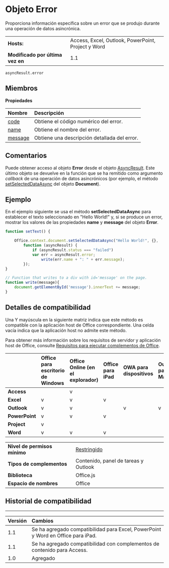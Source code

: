 
# <a name="error-object"></a>Objeto Error
Proporciona información específica sobre un error que se produjo durante una operación de datos asincrónica.

|||
|:-----|:-----|
|**Hosts:**|Access, Excel, Outlook, PowerPoint, Project y Word|
|**Modificado por última vez en**|1.1|

```
asyncResult.error
```


## <a name="members"></a>Miembros


**Propiedades**


|**Nombre**|**Descripción**|
|:-----|:-----|
|[code](../../reference/shared/error.code.md)|Obtiene el código numérico del error.|
|[name](../../reference/shared/error.name.md)|Obtiene el nombre del error.|
|[message](../../reference/shared/error.message.md)|Obtiene una descripción detallada del error.|

## <a name="remarks"></a>Comentarios

Puede obtener acceso al objeto **Error** desde el objeto [AsyncResult](../../reference/shared/asyncresult.md). Este último objeto se devuelve en la función que se ha remitido como argumento _callback_ de una operación de datos asincrónicos (por ejemplo, el método [setSelectedDataAsync](../../reference/shared/document.setselecteddataasync.md) del objeto **Document**).


## <a name="example"></a>Ejemplo

En el ejemplo siguiente se usa el método **setSelectedDataAsync** para establecer el texto seleccionado en "Hello World!" y, si se produce un error, mostrar los valores de las propiedades **name** y **message** del objeto **Error**.


```js
function setText() {

    Office.context.document.setSelectedDataAsync("Hello World!", {},
        function (asyncResult) {
            if (asyncResult.status === "failed")
            var err = asyncResult.error; 
                write(err.name + ": " + err.message);
        });
}

// Function that writes to a div with id='message' on the page.
function write(message){
    document.getElementById('message').innerText += message; 
}
```




## <a name="support-details"></a>Detalles de compatibilidad


Una Y mayúscula en la siguiente matriz indica que este método es compatible con la aplicación host de Office correspondiente. Una celda vacía indica que la aplicación host no admite este método.

Para obtener más información sobre los requisitos de servidor y aplicación host de Office, consulte [Requisitos para ejecutar complementos de Office](../../docs/overview/requirements-for-running-office-add-ins.md).

||**Office para escritorio de Windows**|**Office Online (en el explorador)**|**Office para iPad**|**OWA para dispositivos**|**Outlook para Mac**|
|:-----|:-----|:-----|:-----|:-----|:-----|
|**Access**||v||||
|**Excel**|v|v|v|||
|**Outlook**|v|v||v|v|
|**PowerPoint**|v|v|v|||
|**Project**|v|||||
|**Word**|v|v|v|||

|||
|:-----|:-----|
|**Nivel de permisos mínimo**|[Restringido](../../docs/develop/requesting-permissions-for-api-use-in-content-and-task-pane-add-ins.md)|
|**Tipos de complementos**|Contenido, panel de tareas y Outlook|
|**Biblioteca**|Office.js|
|**Espacio de nombres**|Office|

## <a name="support-history"></a>Historial de compatibilidad



****


|**Versión**|**Cambios**|
|:-----|:-----|
|1.1|Se ha agregado compatibilidad para Excel, PowerPoint y Word en Office para iPad.|
|1.1|Se ha agregado compatibilidad con complementos de contenido para Access.|
|1.0|Agregado|
